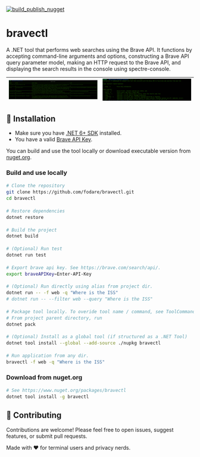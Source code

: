 [![build_publish_nugget](https://github.com/fodare/bravectl/actions/workflows/CI-CD.yml/badge.svg)](https://github.com/fodare/bravectl/actions/workflows/CI-CD.yml)

# bravectl

A .NET tool that performs web searches using the Brave API. It functions by accepting command-line arguments and options, constructing a Brave API query parameter model, making an HTTP request to the Brave API, and displaying the search results in the console using spectre-console.

| ![demo.png](https://github.com/fodare/media/blob/main/bravectl/demo.png?raw=true) | ![help message](https://github.com/fodare/media/blob/main/bravectl/helpMessage.png?raw=true)|
| ------- | --- |

## 🚀 Installation

- Make sure you have [.NET 6+ SDK](https://dotnet.microsoft.com/download) installed.
- You have a valid [Brave API Key](https://brave.com/search/api/).

You can build and use the tool locally or download executable version from [nuget.org](https://www.nuget.org/).

### Build and use locally

  ```bash
  # Clone the repository
  git clone https://github.com/fodare/bravectl.git
  cd bravectl

  # Restore dependencies
  dotnet restore
  
  # Build the project
  dotnet build
  
  # (Optional) Run test
  dotnet run test

  # Export brave api key. See https://brave.com/search/api/.
  export braveAPIKey=Enter-API-Key

  # (Optional) Run directly using alias from project dir.
  dotnet run -- -f web -q "Where is the ISS"
  # dotnet run -- --filter web --query "Where is the ISS"

  # Package tool locally. To overide tool name / command, see ToolCommandName in ...csproj file.
  # From project parent directory, run
  dotnet pack
  
  # (Optional) Install as a global tool (if structured as a .NET Tool)
  dotnet tool install --global --add-source ./nupkg bravectl

  # Run application from any dir.
  bravectl -f web -q "Where is the ISS"
  ```

### Download from nuget.org

```bash
# See https://www.nuget.org/packages/bravectl
dotnet tool install -g bravectl
```

## 🙌 Contributing

Contributions are welcome! Please feel free to open issues, suggest features, or submit pull requests.

Made with ❤️ for terminal users and privacy nerds.
